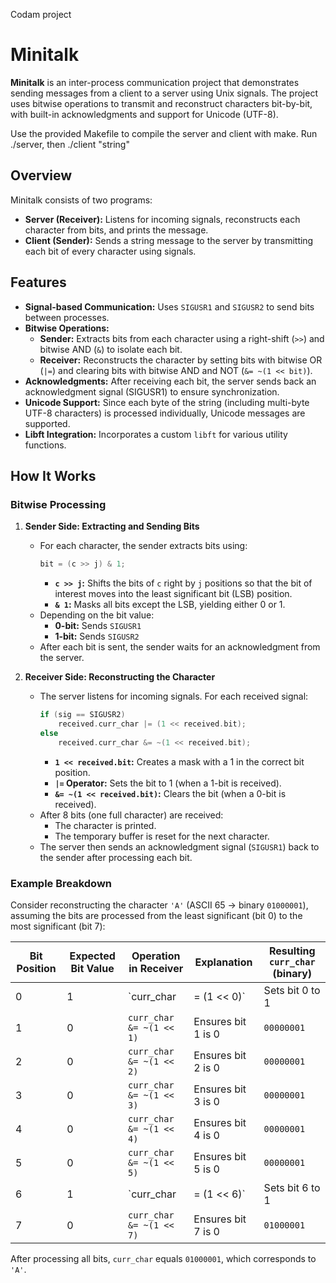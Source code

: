 Codam project

# Minitalk

**Minitalk** is an inter-process communication project that demonstrates sending messages from a client to a server using Unix signals. The project uses bitwise operations to transmit and reconstruct characters bit-by-bit, with built-in acknowledgments and support for Unicode (UTF-8).

Use the provided Makefile to compile the server and client with make. Run ./server, then ./client <PID> "string"

## Overview

Minitalk consists of two programs:

- **Server (Receiver):** Listens for incoming signals, reconstructs each character from bits, and prints the message.
- **Client (Sender):** Sends a string message to the server by transmitting each bit of every character using signals.

## Features

- **Signal-based Communication:** Uses `SIGUSR1` and `SIGUSR2` to send bits between processes.
- **Bitwise Operations:** 
  - **Sender:** Extracts bits from each character using a right-shift (`>>`) and bitwise AND (`&`) to isolate each bit.
  - **Receiver:** Reconstructs the character by setting bits with bitwise OR (`|=`) and clearing bits with bitwise AND and NOT (`&= ~(1 << bit)`).
- **Acknowledgments:** After receiving each bit, the server sends back an acknowledgment signal (SIGUSR1) to ensure synchronization.
- **Unicode Support:** Since each byte of the string (including multi-byte UTF-8 characters) is processed individually, Unicode messages are supported.
- **Libft Integration:** Incorporates a custom `libft` for various utility functions.

## How It Works

### Bitwise Processing

1. **Sender Side: Extracting and Sending Bits**
   - For each character, the sender extracts bits using:
     ```c
     bit = (c >> j) & 1;
     ```
     - **`c >> j`:** Shifts the bits of `c` right by `j` positions so that the bit of interest moves into the least significant bit (LSB) position.
     - **`& 1`:** Masks all bits except the LSB, yielding either 0 or 1.
   - Depending on the bit value:
     - **0-bit:** Sends `SIGUSR1`
     - **1-bit:** Sends `SIGUSR2`
   - After each bit is sent, the sender waits for an acknowledgment from the server.

2. **Receiver Side: Reconstructing the Character**
   - The server listens for incoming signals. For each received signal:
     ```c
     if (sig == SIGUSR2)
         received.curr_char |= (1 << received.bit);
     else
         received.curr_char &= ~(1 << received.bit);
     ```
     - **`1 << received.bit`:** Creates a mask with a 1 in the correct bit position.
     - **`|=` Operator:** Sets the bit to 1 (when a 1-bit is received).
     - **`&= ~(1 << received.bit)`:** Clears the bit (when a 0-bit is received).
   - After 8 bits (one full character) are received:
     - The character is printed.
     - The temporary buffer is reset for the next character.
   - The server then sends an acknowledgment signal (`SIGUSR1`) back to the sender after processing each bit.

### Example Breakdown

Consider reconstructing the character `'A'` (ASCII 65 → binary `01000001`), assuming the bits are processed from the least significant (bit 0) to the most significant (bit 7):

| Bit Position | Expected Bit Value | Operation in Receiver                            | Explanation                                              | Resulting `curr_char` (binary) |
|--------------|--------------------|--------------------------------------------------|----------------------------------------------------------|--------------------------------|
| 0            | 1                  | `curr_char |= (1 << 0)`                          | Sets bit 0 to 1                                          | `00000001`                     |
| 1            | 0                  | `curr_char &= ~(1 << 1)`                         | Ensures bit 1 is 0                                       | `00000001`                     |
| 2            | 0                  | `curr_char &= ~(1 << 2)`                         | Ensures bit 2 is 0                                       | `00000001`                     |
| 3            | 0                  | `curr_char &= ~(1 << 3)`                         | Ensures bit 3 is 0                                       | `00000001`                     |
| 4            | 0                  | `curr_char &= ~(1 << 4)`                         | Ensures bit 4 is 0                                       | `00000001`                     |
| 5            | 0                  | `curr_char &= ~(1 << 5)`                         | Ensures bit 5 is 0                                       | `00000001`                     |
| 6            | 1                  | `curr_char |= (1 << 6)`                          | Sets bit 6 to 1                                          | `01000001`                     |
| 7            | 0                  | `curr_char &= ~(1 << 7)`                         | Ensures bit 7 is 0                                       | `01000001`                     |

After processing all bits, `curr_char` equals `01000001`, which corresponds to `'A'`.



